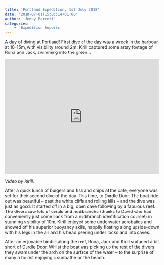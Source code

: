 ```yaml
---
title: 'Portland Expedition, 1st July 2018'
date: '2018-07-01T15:05:14+01:00'
author: 'Jenny Barrett'
categories:
    - 'Expedition Reports'
---
```


A day of diving at Portland! First dive of the day was a wreck in the harbour at 10-15m, with visibility around 2m. Kirill captured some artsy footage of Rona and Jack, swimming into the green…

<iframe allow="accelerometer; autoplay; clipboard-write; encrypted-media; gyroscope; picture-in-picture; web-share" allowfullscreen="" frameborder="0" height="375" loading="lazy" src="https://www.youtube.com/embed/KbSOG9_m18I?feature=oembed" title="2018-07-01 OUUEG, Portland, Countess of Erne" width="500"></iframe>

*Video by Kirill.*

After a quick lunch of burgers and fish and chips at the cafe, everyone was set for their second dive of the day. This time, to Durdle Door. The boat ride out was beautiful – past the white cliffs and rolling hills – and the dive was just as good. It started off in a big, open cave following by a fabulous reef. The divers saw lots of corals and nudibranchs (thanks to David who had conveniently just come back from a nudibranch identification course!) in stunning visibility of 10m. Kirill enjoyed some underwater acrobatics and showed off his superior buoyancy skills, happily floating along upside-down with his legs in the air and his head peering under rocks and into caves.

After an enjoyable bimble along the reef, Rona, Jack and Kirill surfaced a bit short of Durdle Door. Whilst the boat was picking up the rest of the divers they swam under the arch on the surface of the water – to the surprise of many a tourist enjoying a sunbathe on the beach.
